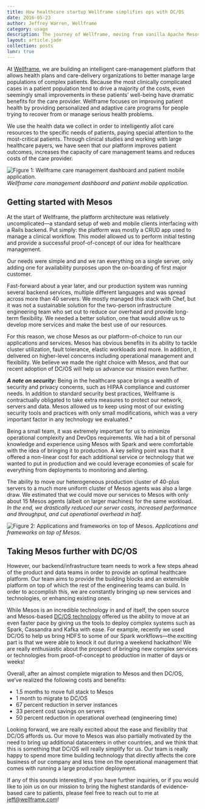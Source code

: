 ```yaml
---
title: How healthcare startup Wellframe simplifies ops with DC/OS
date: 2016-05-23
author: Jeffrey Warren, Wellframe
category: usage
description: The journey of Wellframe, moving from vanilla Apache Mesos to DC/OS and which benefits they witnessed.
layout: article.jade
collection: posts
lunr: true
---
```


At [Wellframe][1], we are building an intelligent care-management platform that allows health plans and care-delivery organizations to better manage large populations of complex patients. Because the most clinically complicated cases in a patient population tend to drive a majority of the costs, even seemingly small improvements in these patients’ well-being have dramatic benefits for the care provider. Wellframe focuses on improving patient health by providing personalized and adaptive care programs for people trying to recover from or manage serious health problems.

We use the health data we collect in order to intelligently allot care resources to the specific needs of patients, paying special attention to the most-critical patients. Through clinical studies and working with large healthcare payers, we have seen that our platform improves patient outcomes, increases the capacity of care management teams and reduces costs of the care provider.

<img src="/assets/images/blog/2016-06-15-wellframe.jpg" alt="Figure 1: Wellframe care management dashboard and patient mobile application." /> *Wellframe care management dashboard and patient mobile application.*

## Getting started with Mesos

At the start of Wellframe, the platform architecture was relatively uncomplicated—a standard setup of web and mobile clients interfacing with a Rails backend. Put simply: the platform was mostly a CRUD app used to manage a clinical workflow. This model allowed us to perform initial testing and provide a successful proof-of-concept of our idea for healthcare management.

Our needs were simple and and we ran everything on a single server, only adding one for availability purposes upon the on-boarding of first major customer.

Fast-forward about a year later, and our production system was running several backend services, multiple different languages and was spread across more than 40 servers. We mostly managed this stack with Chef, but it was not a sustainable solution for the two-person infrastructure engineering team who set out to reduce our overhead and provide long-term flexibility. We needed a better solution, one that would allow us to develop more services and make the best use of our resources.

For this reason, we chose Mesos as our platform-of-choice to run our applications and services. Mesos has obvious benefits in its ability to tackle cluster utilization, fault tolerance, elastic workloads and more. In addition, it delivered on higher-level concerns including operational management and flexibility. We believe we made the right choice with Mesos, and that our recent adoption of DC/OS will help us advance our mission even further.

***A note on security:*** Being in the healthcare space brings a wealth of security and privacy concerns, such as HIPAA compliance and customer needs. In addition to standard security best practices, Wellframe is contractually obligated to take extra measures to protect our network, servers and data. Mesos allowed us to keep using most of our existing security tools and practices with only small modifications, which was a very important factor in any technology we evaluated.*

Being a small team, it was extremely important for us to minimize operational complexity and DevOps requirements. We had a bit of personal knowledge and experience using Mesos with Spark and were comfortable with the idea of bringing it to production. A key selling point was that it offered a non-linear cost for each additional service or technology that we wanted to put in production and we could leverage economies of scale for everything from deployments to monitoring and alerting.

The ability to move our heterogeneous production cluster of 40-plus servers to a much more uniform cluster of Mesos agents was also a large draw. We estimated that we could move our services to Mesos with only about 15 Mesos agents (albeit on larger machines) for the same workload. *In the end, we drastically reduced our server costs, increased performance and throughput, and cut operational overhead in half.*

<img src="/assets/images/blog/2016-06-15-wellframe-2.jpg" alt="Figure 2: Applications and frameworks on top of Mesos." /> *Applications and frameworks on top of Mesos.*

## Taking Mesos further with DC/OS

However, our backend/infrastructure team needs to work a few steps ahead of the product and data teams in order to provide an optimal healthcare platform. Our team aims to provide the building blocks and an extensible platform on top of which the rest of the engineering teams can build. In order to accomplish this, we are constantly bringing up new services and technologies, or enhancing existing ones.

While Mesos is an incredible technology in and of itself, the open source and Mesos-based [DC/OS technology][2] offered us the ability to move at an even faster pace by giving us the tools to deploy complex systems such as Spark, Cassandra and Kafka with ease. For example, recently we used DC/OS to help us bring HDFS to some of our Spark workflows—the exciting part is that we were able to knock it out during a weekend hackathon! We are really enthusiastic about the prospect of bringing new complex services or technologies from proof-of-concept to production in matter of days or weeks!

Overall, after an almost complete migration to Mesos and then DC/OS, we’ve realized the following costs and benefits:

*   1\.5 months to move full stack to Mesos
*   1 month to migrate to DC/OS
*   67 percent reduction in server instances
*   33 percent cost savings on servers
*   50 percent reduction in operational overhead (engineering time)

Looking forward, we are really excited about the ease and flexibility that DC/OS affords us. Our move to Mesos was also partially motivated by the need to bring up additional datacenters in other countries, and we think that this is something that DC/OS will really simplify for us. Our team is really happy to spend more time building technology that directly affects the core business of our company and less time on the operational management that comes with running a large production deployment.

If any of this sounds interesting, if you have further inquiries, or if you would like to join us on our mission to bring the highest standards of evidence-based care to patients, please feel free to reach out to me at jeff@wellframe.com!

 [1]: https://www.wellframe.com/
 [2]: https://dcos.io/
